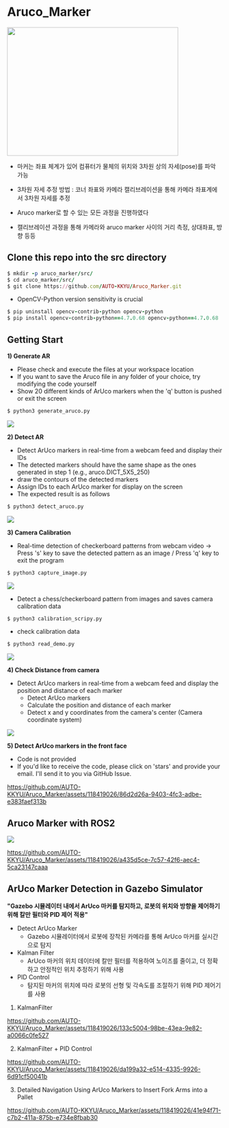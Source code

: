 # Aruco_Marker

<img src= "https://github.com/AUTO-KKYU/Aruco_Marker/assets/118419026/4daac1c5-b667-459f-8704-dcd9fadb8b09" width="400" height="300">

- 마커는 좌표 체계가 있어 컴퓨터가 물체의 위치와 3차원 상의 자세(pose)를 파악 가능
- 3차원 자세 추정 방법 : 코너 좌표와 카메라 캘리브레이션을 통해 카메라 좌표계에서 3차원 자세를 추정

- Aruco marker로 할 수 있는 모든 과정을 진행하였다
- 캘리브레이션 과정을 통해 카메라와 aruco marker 사이의 거리 측정, 상대좌표, 방향 등등

## Clone this repo into the src directory 
```ruby
$ mkdir -p aruco_marker/src/
$ cd aruco_marker/src/
$ git clone https://github.com/AUTO-KKYU/Aruco_Marker.git
```
- OpenCV-Python version sensitivity is crucial
```ruby
$ pip uninstall opencv-contrib-python opencv-python
$ pip install opencv-contrib-python==4.7.0.68 opencv-python==4.7.0.68
```

## Getting Start  
**1) Generate AR**
- Please check and execute the files at your workspace location
- If you want to save the Aruco file in any folder of your choice, try modifying the code yourself
- Show 20 different kinds of ArUco markers when the 'q' button is pushed or exit the screen
```sh
$ python3 generate_aruco.py
```
<img src= "https://github.com/AUTO-KKYU/Aruco_Marker/assets/118419026/9a3037af-fff8-4cc8-88e1-0482035a62fb">

**2) Detect AR**
- Detect ArUco markers in real-time from a webcam feed and display their IDs
- The detected markers should have the same shape as the ones generated in step 1 (e.g., aruco.DICT_5X5_250)
- draw the contours of the detected markers
- Assign IDs to each ArUco marker for display on the screen
- The expected result is as follows
```sh
$ python3 detect_aruco.py
```
<img src= "https://github.com/AUTO-KKYU/Aruco_Marker/assets/118419026/8148d470-d46e-4ed5-8786-21fe37b89fbb)">

**3) Camera Calibration**
- Real-time detection of checkerboard patterns from webcam video -> Press 's' key to save the detected pattern as an image / Press 'q' key to exit the program
```sh
$ python3 capture_image.py
```
<img src= "https://github.com/AUTO-KKYU/Aruco_Marker/assets/118419026/9f33bf04-9eaa-447e-90c3-fd8b69594326">

- Detect a chess/checkerboard pattern from images and saves camera calibration data
```sh
$ python3 calibration_scripy.py
```
- check calibration data
```sh
$ python3 read_demo.py
```
<img src= "https://github.com/AUTO-KKYU/Aruco_Marker/assets/118419026/29fffb2a-9336-4e65-a2c7-9a09024c4f0c">

**4) Check Distance from camera**
- Detect ArUco markers in real-time from a webcam feed and display the position and distance of each marker
    - Detect ArUco markers
    - Calculate the position and distance of each marker
    - Detect x and y coordinates from the camera's center (Camera coordinate system)
<img src= "https://github.com/AUTO-KKYU/Aruco_Marker/assets/118419026/32c05c0e-3fba-4721-b35e-3c1d32a9c779">

**5) Detect ArUco markers in the front face**
- Code is not provided
- If you'd like to receive the code, please click on 'stars' and provide your email. I'll send it to you via GitHub Issue.

https://github.com/AUTO-KKYU/Aruco_Marker/assets/118419026/86d2d26a-9403-4fc3-adbe-e383faef313b

## Aruco Marker with ROS2
<img src= "https://github.com/AUTO-KKYU/Aruco_Marker/assets/118419026/48d55067-e407-4849-859e-ee3ede4cfa4c">

https://github.com/AUTO-KKYU/Aruco_Marker/assets/118419026/a435d5ce-7c57-42f6-aec4-5ca23147caaa

## ArUco Marker Detection in Gazebo Simulator 

**"Gazebo 시뮬레이터 내에서 ArUco 마커를 탐지하고, 로봇의 위치와 방향을 제어하기 위해 칼만 필터와 PID 제어 적용"**

-  Detect ArUco Marker
    - Gazebo 시뮬레이터에서 로봇에 장착된 카메라를 통해 ArUco 마커를 실시간으로 탐지
- Kalman Filter
    - ArUco 마커의 위치 데이터에 칼만 필터를 적용하여 노이즈를 줄이고, 더 정확하고 안정적인 위치 추정하기 위해 사용
- PID Control
    - 탐지된 마커의 위치에 따라 로봇의 선형 및 각속도를 조절하기 위해 PID 제어기를 사용
 
1) KalmanFilter

https://github.com/AUTO-KKYU/Aruco_Marker/assets/118419026/133c5004-98be-43ea-9e82-a0066c0fe527

2) KalmanFilter + PID Control

https://github.com/AUTO-KKYU/Aruco_Marker/assets/118419026/da199a32-e514-4335-9926-6d91cf50041b


3) Detailed Navigation Using ArUco Markers to Insert Fork Arms into a Pallet
   
https://github.com/AUTO-KKYU/Aruco_Marker/assets/118419026/41e94f71-c7b2-411a-875b-e734e8fbab30

